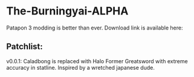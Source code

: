 # The-Burningyai-ALPHA
Patapon 3 modding is better than ever.
Download link is available here:
###
Patchlist:
-----
v0.0.1:
  Caladbong is replaced with Halo Former Greatsword with extreme accuracy in statline. Inspired by a wretched japanese dude.
